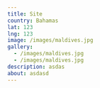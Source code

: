 ```yaml
---
title: Site
country: Bahamas
lat: 123
lng: 123
image: /images/maldives.jpg
gallery:
  - /images/maldives.jpg
  - /images/maldives.jpg
description: asdas
about: asdasd
---
```


